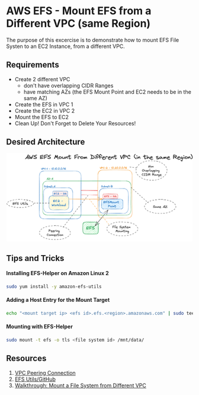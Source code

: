 # AWS EFS - Mount EFS from a Different VPC (same Region)
The purpose of this excercise is to demonstrate how to mount EFS File Systen to an EC2 Instance, from a different VPC. 

## Requirements
- Create 2 different VPC
    - don't have overlapping CIDR Ranges
    - have matching AZs (the EFS Mount Point and EC2 needs to be in the same AZ)
- Create the EFS in VPC 1
- Create the EC2 in VPC 2
- Mount the EFS to EC2
- Clean Up! Don't Forget to Delete Your Resources!

## Desired Architecture
![Desired Arch for Mounting EFS to EC2](./efs-mount-from-different-vpc.png)

## Tips and Tricks
#### Installing EFS-Helper on Amazon Linux 2
```sh
sudo yum install -y amazon-efs-utils
```

#### Adding a Host Entry for the Mount Target
```sh
echo "<mount target ip> <efs id>.efs.<region>.amazonaws.com" | sudo tee -a /etc/hosts
```

#### Mounting with EFS-Helper
```sh
sudo mount -t efs -o tls <file system id> /mnt/data/
```

## Resources
1. [VPC Peering Connection](https://docs.aws.amazon.com/vpc/latest/peering/what-is-vpc-peering.html)
1. [EFS Utils/GitHub](https://github.com/aws/efs-utils)
1. [Walkthrough: Mount a File System from Different VPC](https://docs.aws.amazon.com/efs/latest/ug/efs-different-vpc.html)